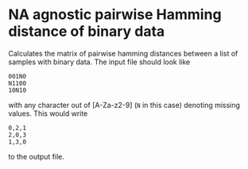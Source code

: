 # NA agnostic pairwise Hamming distance of binary data

Calculates the matrix of pairwise hamming distances between a list of samples with binary data.
The input file should look like
```
001N0
N1100
10N10
```
with any character out of [A-Za-z2-9] (`N` in this case) denoting missing values.
This would write
```
0,2,1
2,0,3
1,3,0
```
to the output file.
